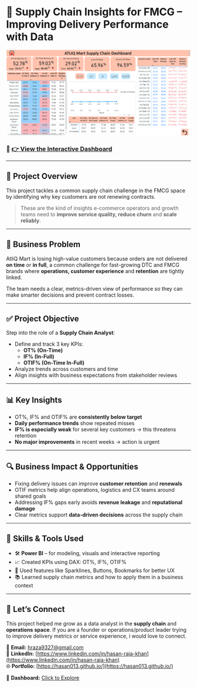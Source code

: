 # 🚚 Supply Chain Insights for FMCG – Improving Delivery Performance with Data

![Supply Chain Dashboard](https://github.com/Hasan013/Data-Analysis-PowerBi/blob/main/Supply%20Chain%20FMCG/Dashboard/Supply%20Chain%20Dashboard.PNG)

### 🔗 [👉 View the Interactive Dashboard](https://www.novypro.com/project/insights-for-supply-chain-in-fmcg-domain)

---

## 🎯 Project Overview

This project tackles a common supply chain challenge in the FMCG space by identifying why key customers are not renewing contracts.  
> These are the kind of insights e-commerce operators and growth teams need to **improve service quality, reduce churn** and **scale reliably**.

---

## 🧩 Business Problem

AtliQ Mart is losing high-value customers because orders are not delivered **on time** or **in full**, a common challenge for fast-growing DTC and FMCG brands where **operations, customer experience** and **retention** are tightly linked.

The team needs a clear, metrics-driven view of performance so they can make smarter decisions and prevent contract losses.

---

## ✅ Project Objective

Step into the role of a **Supply Chain Analyst**:

- Define and track 3 key KPIs:
  - **OT% (On-Time)**
  - **IF% (In-Full)**
  - **OTIF% (On-Time In-Full)**
- Analyze trends across customers and time
- Align insights with business expectations from stakeholder reviews

---

## 📊 Key Insights

- OT%, IF% and OTIF% are **consistently below target**  
- **Daily performance trends** show repeated misses  
- **IF% is especially weak** for several key customers → this threatens retention  
- **No major improvements** in recent weeks → action is urgent

---

## 🔍 Business Impact & Opportunities

- Fixing delivery issues can improve **customer retention** and **renewals**  
- OTIF metrics help align operations, logistics and CX teams around shared goals  
- Addressing IF% gaps early avoids **revenue leakage** and **reputational damage**  
- Clear metrics support **data-driven decisions** across the supply chain  

---

## 🧠 Skills & Tools Used

- 🛠️ **Power BI** – for modeling, visuals and interactive reporting  
- 📈 Created KPIs using DAX: OT%, IF%, OTIF%  
- 🧩 Used features like Sparklines, Buttons, Bookmarks for better UX  
- 📚 Learned supply chain metrics and how to apply them in a business context  

---

## 💬 Let’s Connect

This project helped me grow as a data analyst in the **supply chain** and **operations space**. If you are a founder or operations/product leader trying to improve delivery metrics or service experience, i would love to connect.

📩 **Email:** [hraza9327@gmail.com](mailto:hraza9327@gmail.com)  
🔗 **LinkedIn:** [https://www.linkedin.com/in/hasan-raja-khan](https://www.linkedin.com/in/hasan-raja-khan)  
🌐 **Portfolio:** [https://hasan013.github.io/](https://hasan013.github.io/)

🔗 **Dashboard:** [Click to Explore](https://www.novypro.com/project/insights-for-supply-chain-in-fmcg-domain)
